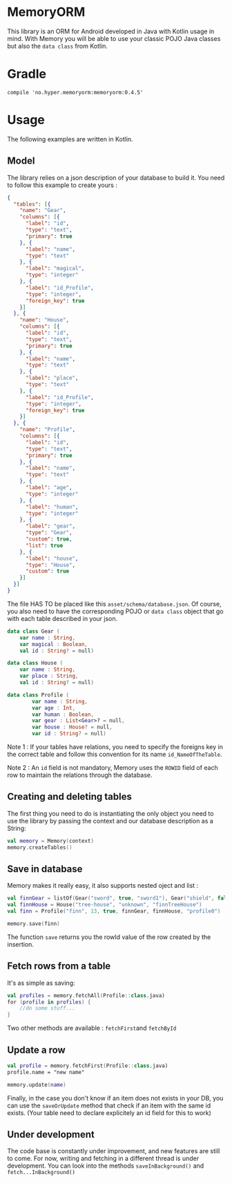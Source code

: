 # MemoryORM

This library is an ORM for Android developed in Java with Kotlin usage in mind.
With Memory you will be able to use your classic POJO Java classes but also the
`data class` from Kotlin.

# Gradle

```
compile 'no.hyper.memoryorm:memoryorm:0.4.5'
```

# Usage

The following examples are written in Kotlin.

## Model

The library relies on a json description of your database to build it. You need to follow this example to create yours : 

``` json
{
  "tables": [{
    "name": "Gear",
    "columns": [{
      "label": "id",
      "type": "text",
      "primary": true
    }, {
      "label": "name",
      "type": "text"
    }, {
      "label": "magical",
      "type": "integer"
    }, {
      "label": "id_Profile",
      "type": "integer",
      "foreign_key": true
    }]
  }, {
    "name": "House",
    "columns": [{
      "label": "id",
      "type": "text",
      "primary": true
    }, {
      "label": "name",
      "type": "text"
    }, {
      "label": "place",
      "type": "text"
    }, {
      "label": "id_Profile",
      "type": "integer",
      "foreign_key": true
    }]
  }, {
    "name": "Profile",
    "columns": [{
      "label": "id",
      "type": "text",
      "primary": true
    }, {
      "label": "name",
      "type": "text"
    }, {
      "label": "age",
      "type": "integer"
    }, {
      "label": "human",
      "type": "integer"
    }, {
      "label": "gear",
      "type": "Gear",
      "custom": true,
      "list": true
    }, {
      "label": "house",
      "type": "House",
      "custom": true
    }]
  }]
}
```

The file HAS TO be placed like this `asset/schema/database.json`. Of course, you also need to have the corresponding POJO or `data class` object that go with each table described in your json.

``` kotlin
data class Gear (
    var name : String,
    var magical : Boolean,
    val id : String? = null)

data class House (
    var name : String,
    var place : String,
    val id : String? = null)

data class Profile (
        var name : String,
        var age : Int,
        var human : Boolean,
        var gear : List<Gear>? = null,
        var house : House? = null,
        var id : String? = null)
```
Note 1 : If your tables have relations, you need to specify the foreigns key in the correct table and follow this convention for its name `id_NameOfTheTable`.

Note 2 : An `id` field is not mandatory, Memory uses the `ROWID` field of each row to maintain the relations through the database.

## Creating and deleting tables

The first thing you need to do is instantiating the only object you need to use the library by passing the context and our database description as a String:

``` kotlin
val memory = Memory(context)
memory.createTables()
```

## Save in database

Memory makes it really easy, it also supports nested oject and list : 

``` kotlin
val finnGear = listOf(Gear("sword", true, "sword1"), Gear("shield", false, "shield1"))
val finnHouse = House("tree-house", "unknown", "finnTreeHouse")
val finn = Profile("finn", 13, true, finnGear, finnHouse, "profile0")

memory.save(finn)
```

The function `save` returns you the rowId value of the row created by the insertion.

## Fetch rows from a table

It's as simple as saving:

``` kotlin
val profiles = memory.fetchAll(Profile::class.java)
for (profile in profiles) {
    //do some stuff...
}
```

Two other methods are available : `fetchFirst`and `fetchById`

## Update a row

```kotlin
val profile = memory.fetchFirst(Profile::class.java)
profile.name = "new name"

memory.update(name)
```

Finally, in the case you don't know if an item does not exists in your DB, you can use the `saveOrUpdate` method that check if an item with the same id exists. (Your table need to declare explicitely an id field for this to work)

## Under development

The code base is constantly under improvement, and new features are still to come. For now, writing and fetching in a different thread is under development. You can look into the methods `saveInBackground()` and `fetch...InBackground()`
